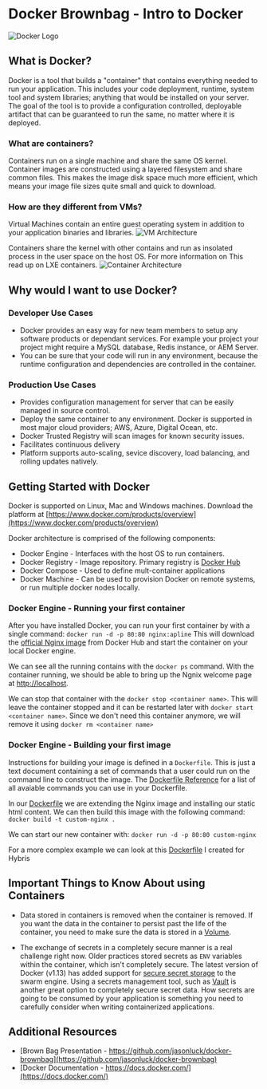 # Docker Brownbag - Intro to Docker
![Docker Logo](https://www.docker.com/sites/default/files/moby.svg)

## What is Docker?
Docker is a tool that builds a "container" that contains everything needed to run your application. This includes
your code deployment, runtime, system tool and system libraries; anything that would be installed on your server. The goal of
the tool is to provide a configuration controlled, deployable artifact that can be guaranteed to run the same, no matter where
it is deployed.


### What are containers?
Containers run on a single machine and share the same OS kernel. Container images are constructed using a layered
filesystem and share common files. This makes the image disk space much more efficient, which means your image file sizes
quite small and quick to download.

### How are they different from VMs?
Virtual Machines contain an entire guest operating system in addition to your application binaries and libraries. 
![VM Architecture](https://www.docker.com/sites/default/files/WhatIsDocker_2_VMs_0-2_2.png) 

Containers
share the kernel with other contains and run as insolated process in the user space on the host OS. For more information on This
read up on LXE containers.
![Container Architecture](https://www.docker.com/sites/default/files/WhatIsDocker_3_Containers_2_0.png)

## Why would I want to use Docker?

### Developer Use Cases
* Docker provides an easy way for new team members to setup any software products or dependant services. For example your project
your project might require a MySQL database, Redis instance, or AEM Server.
* You can be sure that your code will run in any environment, because the runtime configuration and dependencies are controlled
in the container.

### Production Use Cases
* Provides configuration management for server that can be easily managed in source control.
* Deploy the same container to any environment. Docker is supported in most major cloud providers; AWS, Azure, Digital Ocean, etc.
* Docker Trusted Registry will scan images for known security issues.
* Facilitates continuous delivery
* Platform supports auto-scaling, sevice discovery, load balancing, and rolling updates natively.


## Getting Started with Docker
Docker is supported on Linux, Mac and Windows machines. Download the platform at [https://www.docker.com/products/overview](https://www.docker.com/products/overview)

Docker architecture is comprised of the following components:
* Docker Engine - Interfaces with the host OS to run containers. 
* Docker Registry - Image repository. Primary registry is [Docker Hub](https://hub.docker.com/)
* Docker Compose - Used to define mult-container applications
* Docker Machine - Can be used to provision Docker on remote systems, or run multiple docker nodes locally.

### Docker Engine - Running your first container
After you have installed Docker, you can run your first container by with a single command:
`docker run -d -p 80:80 nginx:apline`
This will download the [official Nginx image](https://hub.docker.com/_/nginx/) from Docker Hub and start the container on your local Docker engine.

We can see all the running contains with the `docker ps` command. With the container running, we should be able
to bring up the Ngnix welcome page at [http://localhost](http://localhost). 

We can stop that container with the `docker stop <container name>`. This will leave the container stopped and it can be
restarted later with `docker start <container name>`. Since we don't need this container anymore, we will remove it using
`docker rm <container name>`

### Docker Engine - Building your first image
Instructions for building your image is defined in a `Dockerfile`. This is just a text document containing
a set of commands that a user could run on the command line to construct the image. The [Dockerfile Reference](https://docs.docker.com/engine/reference/builder/)
for a list of all avaiable commands you can use in your Dockerfile.

In our [Dockerfile](Dockerfile) we are extending the Nginx image and installing our static html content. We can then
build this image with the following command: `docker build -t custom-nginx .`

We can start our new container with: `docker run -d -p 80:80 custom-nginx`

For a more complex example we can look at this [Dockerfile](https://github.com/jasonluck/hybris-docker/blob/master/Dockerfile) I created for Hybris

## Important Things to Know About using Containers
* Data stored in containers is removed when the container is removed. If you want the data in the container
to persist past the life of the container, you need to make sure the data is stored in a [Volume](https://docs.docker.com/engine/tutorials/dockervolumes/).

* The exchange of secrets in a completely secure manner is a real challenge right now. Older practices stored secrets as `ENV` variables
within the container, which isn't completely secure. The latest version of Docker (v1.13) has added support for [secure secret storage](https://docs.docker.com/engine/swarm/secrets/) to the swarm engine.
Using a secrets management tool, such as [Vault](https://www.vaultproject.io) is another great option to completely secure secret data. How secrets are going
to be consumed by your application is something you need to carefully consider when writing containerized applications.

## Additional Resources
* [Brown Bag Presentation - https://github.com/jasonluck/docker-brownbag](https://github.com/jasonluck/docker-brownbag)
* [Docker Documentation - https://docs.docker.com/](https://docs.docker.com/)